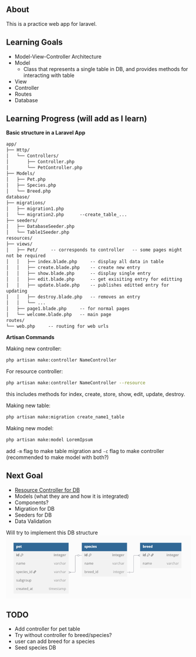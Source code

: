 ## About

This is a practice web app for laravel.

## Learning Goals
- Model-View-Controller Architecture
- Model
    - Class that represents a single table in DB, and provides methods for interacting with table
- View
- Controller
- Routes
- Database

## Learning Progress (will add as I learn)
**Basic structure in a Laravel App**
```
app/
├── Http/
│   └── Controllers/
│       ├── Controller.php
│       └── PetController.php
├── Models/
│   ├── Pet.php
│   ├── Species.php
│   └── Breed.php
database/
├── migrations/
│   ├── migration1.php
│   └── migration2.php      --create_table_...
├── seeders/
│   ├── DatabaseSeeder.php
│   └── Table1Seeder.php
resources/
├── views/
│   ├── Pet/     -- corresponds to controller   -- some pages might not be required
│   │   ├── index.blade.php     -- display all data in table
│   │   ├── create.blade.php    -- create new entry
│   │   ├── show.blade.php      -- display single entry
│   │   ├── edit.blade.php      -- get exisiting entry for editting
│   │   ├── update.blade.php    -- publishes editted entry for updating
│   │   ├── destroy.blade.php   -- removes an entry
│   │   └── ...
│   ├── page1.blade.php     -- for normal pages
│   └── welcome.blade.php   -- main page
routes/
└── web.php     -- routing for web urls
```
**Artisan Commands**

Making new controller:
```bash
php artisan make:controller NameController
```
For resource controller:
```bash
php artisan make:controller NameController --resource
```
this includes methods for index, create, store, show, edit, update, destroy.

Making new table:
```bash
php artisan make:migration create_name1_table
```
Making new model:
```bash
php artisan make:model LoremIpsum
```
add `-m` flag to make table migration and `-c` flag to make controller (recommended to make model with both?)

## Next Goal
- [Resource Controller for DB](https://youtu.be/0M84Nk7iWkA?si=BVJqPeDt_IebvEuP&t=4983)
- Models (what they are and how it is integrated)
- Components?
- Migration for DB
- Seeders for DB
- Data Validation

Will try to implement this DB structure
![database diagram](/images/image.png)

## TODO
- Add controller for pet table
- Try without controller fo breed/species?
- user can add breed for a species
- Seed species DB
